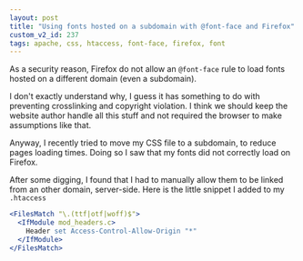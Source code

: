 ```yaml
---
layout: post
title: "Using fonts hosted on a subdomain with @font-face and Firefox"
custom_v2_id: 237
tags: apache, css, htaccess, font-face, firefox, font
---
```


As a security reason, Firefox do not allow an `@font-face` rule to load fonts
hosted on a different domain (even a subdomain).

I don't exactly understand why, I guess it has something to do with preventing
crosslinking and copyright violation. I think we should keep the website
author handle all this stuff and not required the browser to make assumptions
like that.

Anyway, I recently tried to move my CSS file to a subdomain, to reduce pages
loading times. Doing so I saw that my fonts did not correctly load on Firefox.

After some digging, I found that I had to manually allow them to be linked
from an other domain, server-side. Here is the little snippet I added to my
`.htaccess`

```apache
<FilesMatch "\.(ttf|otf|woff)$">
  <IfModule mod_headers.c>
    Header set Access-Control-Allow-Origin "*"
  </IfModule>
</FilesMatch>
```
